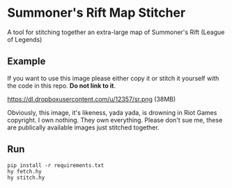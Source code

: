 # Summoner's Rift Map Stitcher
A tool for stitching together an extra-large map of Summoner's Rift (League of Legends)

## Example
If you want to use this image please either copy it or stitch it yourself with the code in this repo. **Do not link to it**.

https://dl.dropboxusercontent.com/u/12357/sr.png (38MB)
    
Obviously, this image, it's likeness, yada yada, is drowning in Riot Games copyright. I own nothing. They own everything. Please don't sue me, these are publically available images just stitched together.   

## Run
    pip install -r requirements.txt
    hy fetch.hy
	hy stitch.hy
